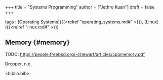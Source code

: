 +++
title = "Systems Programming"
author = ["Jethro Kuan"]
draft = false
+++

tags
: [Operating Systems]({{<relref "operating_systems.md#" >}}), [Linux]({{<relref "linux.md#" >}})


## Memory {#memory}

TODO: <https://people.freebsd.org/~lstewart/articles/cpumemory.pdf>

Drepper, n.d.

<biblio.bib>